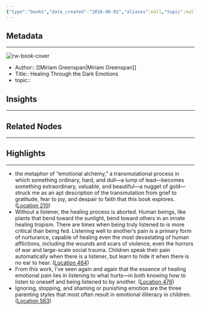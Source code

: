 ```yaml
---
{"type":"books","date_created":"2016-06-02","aliases":null,"topic":null,"url":null,"layout":null,"banner":null,"dg-publish":true,"tags":null,"permalink":"/300-biblio/100-books/healing-through-the-dark-emotions/","dgPassFrontmatter":true,"created":"2023-10-20T12:44:15.000-05:00","updated":"2023-10-20T12:44:15.000-05:00"}
---
```


## Metadata
---
![rw-book-cover](https://images-na.ssl-images-amazon.com/images/I/41h1mgdIO2L._SL200_.jpg)
- Author:: [[Miriam Greenspan\|Miriam Greenspan]]
- Title:: Healing Through the Dark Emotions
- topic::  



## Insights
---
## Related Nodes
---

## Highlights 
---
- the metaphor of “emotional alchemy,” a transmutational process in which something ordinary, hard, and dull—a lump of lead—becomes something extraordinary, valuable, and beautiful—a nugget of gold—struck me as an apt description of the transmutation from grief to gratitude, fear to joy, and despair to faith that this book explores. ([Location 210](https://readwise.io/to_kindle?action=open&asin=B007V3FKU4&location=210))
- Without a listener, the healing process is aborted. Human beings, like plants that bend toward the sunlight, bend toward others in an innate healing tropism. There are times when being truly listened to is more critical than being fed. Listening well to another’s pain is a primary form of nurturance, capable of healing even the most devastating of human afflictions, including the wounds and scars of violence, even the horrors of war and large-scale social trauma. Children speak their pain automatically when there is a listener, but learn to hide it when there is no ear to hear. ([Location 464](https://readwise.io/to_kindle?action=open&asin=B007V3FKU4&location=464))
- From this work, I’ve seen again and again that the essence of healing emotional pain lies in listening to what hurts—in both knowing how to listen to oneself and being listened to by another. ([Location 476](https://readwise.io/to_kindle?action=open&asin=B007V3FKU4&location=476))
- Ignoring, stopping, and shaming or punishing emotion are the three parenting styles that most often result in emotional illiteracy in children. ([Location 563](https://readwise.io/to_kindle?action=open&asin=B007V3FKU4&location=563))
